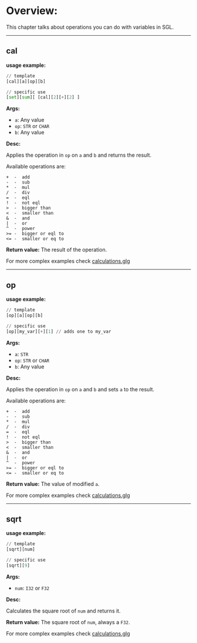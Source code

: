 # Overview:

This chapter talks about operations you can do with variables in SGL.

___
## **cal**

**usage example:**
```Python
// template
[cal][a][op][b]

// specific use
[set][sum][ [cal][2][+][2] ]
```
    

**Args:**

* `a`: Any value
* `op`: `STR` or `CHAR` 
* `b`: Any value


**Desc:**

Applies the operation in `op` on `a` and `b` and returns the result.

Available operations are:
```
+  -  add
-  -  sub
*  -  mul
/  -  div
=  -  eql
!  -  not eql
>  -  bigger than
<  -  smaller than
&  -  and
|  -  or
^  -  power
>= -  bigger or eql to
<= -  smaller or eq to
```

**Return value:** The result of the operation.

For more complex examples check [calculations.glg](../examples/calculations.glg)


___
## **op**

**usage example:**
```Python
// template
[op][a][op][b]

// specific use
[op][my_var][+][1] // adds one to my_var
```
    

**Args:**

* `a`: `STR`
* `op`: `STR` or `CHAR`
* `b`: Any value


**Desc:**

Applies the operation in `op` on `a` and `b` and sets `a` to the result.

Available operations are:
```
+  -  add
-  -  sub
*  -  mul
/  -  div
=  -  eql
!  -  not eql
>  -  bigger than
<  -  smaller than
&  -  and
|  -  or
^  -  power
>= -  bigger or eql to
<= -  smaller or eq to
```

**Return value:** The value of modified `a`.

For more complex examples check [calculations.glg](../examples/calculations.glg)

___
## **sqrt**

**usage example:**
```Python
// template
[sqrt][num]

// specific use
[sqrt][9]
```
    

**Args:**

* `num`: `I32` or `F32`


**Desc:**

Calculates the square root of `num` and returns it.


**Return value:** The square root of `num`, always a `F32`.

For more complex examples check [calculations.glg](../examples/calculations.glg)
